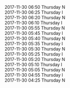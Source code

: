 2017-11-30 06:50 Thursday  N  
2017-11-30 06:25 Thursday  I  
2017-11-30 06:20 Thursday  N  
2017-11-30 06:10 Thursday  I  
2017-11-30 05:55 Thursday  N  
2017-11-30 05:45 Thursday  I  
2017-11-30 05:40 Thursday  N  
2017-11-30 05:35 Thursday  I  
2017-11-30 05:30 Thursday  N  
2017-11-30 05:25 Thursday  I  
2017-11-30 05:20 Thursday  N  
2017-11-30 05:10 Thursday  I  
2017-11-30 05:05 Thursday  N  
2017-11-30 04:55 Thursday  I  
2017-11-30 04:25 Thursday  N  
